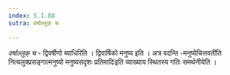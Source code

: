 ```yaml
---
index: 5.1.88
sutra: वर्षाल्लुक् च

---
```

_वर्षाल्लुक् च_ - द्विवर्षीणो ब्याधिरिति । द्विवार्षिको मनुष्य इति । अत्र वदन्ति -मनुष्येचित्तवती॑ति नित्यलुक्प्रसङ्गात्मनुष्यो मनुष्यसदृशः प्रतिमादिः॑इति व्याख्याय स्थितस्य गतिः समर्थनीयेति ।